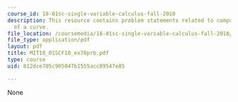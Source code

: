 ```yaml
---
course_id: 18-01sc-single-variable-calculus-fall-2010
description: This resource contains problem statements related to computation of length
  of a curve.
file_location: /coursemedia/18-01sc-single-variable-calculus-fall-2010/812dce705c905047b1555acc89547e85_MIT18_01SCF10_ex78prb.pdf
file_type: application/pdf
layout: pdf
title: MIT18_01SCF10_ex78prb.pdf
type: course
uid: 812dce705c905047b1555acc89547e85

---
```

None